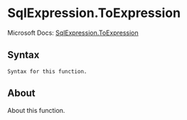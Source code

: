 ---
---

# SqlExpression.ToExpression

Microsoft Docs: [SqlExpression.ToExpression](https://docs.microsoft.com/en-us/powerquery-m/sqlexpression-toexpression)

## Syntax

```powerquery-m
Syntax for this function.
```

## About

About this function.

